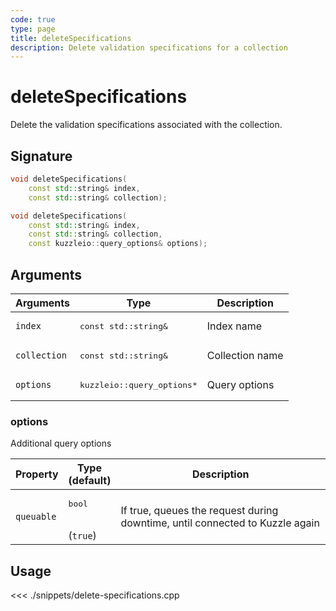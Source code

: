 ```yaml
---
code: true
type: page
title: deleteSpecifications
description: Delete validation specifications for a collection
---
```


# deleteSpecifications

Delete the validation specifications associated with the collection.

## Signature

```cpp
void deleteSpecifications(
    const std::string& index,
    const std::string& collection);

void deleteSpecifications(
    const std::string& index,
    const std::string& collection,
    const kuzzleio::query_options& options);
```

## Arguments

| Arguments    | Type                                 | Description     |
| ------------ | ------------------------------------ | --------------- |
| `index`      | <pre>const std::string&</pre>        | Index name      |
| `collection` | <pre>const std::string&</pre>        | Collection name |
| `options`    | <pre>kuzzleio::query_options\*</pre> | Query options   |

### options

Additional query options

| Property   | Type<br/>(default)           | Description                                                                  |
| ---------- | ---------------------------- | ---------------------------------------------------------------------------- |
| `queuable` | <pre>bool</pre><br/>(`true`) | If true, queues the request during downtime, until connected to Kuzzle again |

## Usage

<<< ./snippets/delete-specifications.cpp
